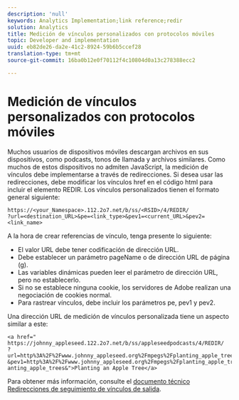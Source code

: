 ```yaml
---
description: 'null'
keywords: Analytics Implementation;link reference;redir
solution: Analytics
title: Medición de vínculos personalizados con protocolos móviles
topic: Developer and implementation
uuid: eb82de26-da2e-41c2-8924-59b6b5ccef28
translation-type: tm+mt
source-git-commit: 16ba0b12e0f70112f4c10804d0a13c278388ecc2

---
```



# Medición de vínculos personalizados con protocolos móviles

Muchos usuarios de dispositivos móviles descargan archivos en sus dispositivos, como podcasts, tonos de llamada y archivos similares. Como muchos de estos dispositivos no admiten JavaScript, la medición de vínculos debe implementarse a través de redirecciones. Si desea usar las redirecciones, debe modificar los vínculos href en el código html para incluir el elemento REDIR. Los vínculos personalizados tienen el formato general siguiente:

```
https://<your_Namespace>.112.2o7.net/b/ss/<RSID>/4/REDIR/
?url=<destination_URL>&pe=<link_type>&pev1=<current_URL>&pev2=<link_name>
```

A la hora de crear referencias de vínculo, tenga presente lo siguiente:

* El valor URL debe tener codificación de dirección URL.
* Debe establecer un parámetro pageName o de dirección URL de página (g).
* Las variables dinámicas pueden leer el parámetro de dirección URL, pero no establecerlo.
* Si no se establece ninguna cookie, los servidores de Adobe realizan una negociación de cookies normal.
* Para rastrear vínculos, debe incluir los parámetros pe, pev1 y pev2.

Una dirección URL de medición de vínculos personalizada tiene un aspecto similar a este:

```
<a href=" https://johnny_appleseed.122.2o7.net/b/ss/appleseedpodcasts/4/REDIR/
?url=http%3A%2F%2Fwww.johnny_appleseed.org%2Fmpegs%2Fplanting_apple_trees.mpeg&pe=lnk_d
&pev1=http%3A%2F%2Fwww.johnny_appleseed.org%2Fmpegs%2Fplanting_apple_trees.mpeg&pev2=pl anting_apple_trees&">Planting an Apple Tree</a>
```

Para obtener más información, consulte el [documento técnico Redirecciones de seguimiento de vínculos de salida](https://marketing.adobe.com/resources/help/en_US/whitepapers/redirects/).
